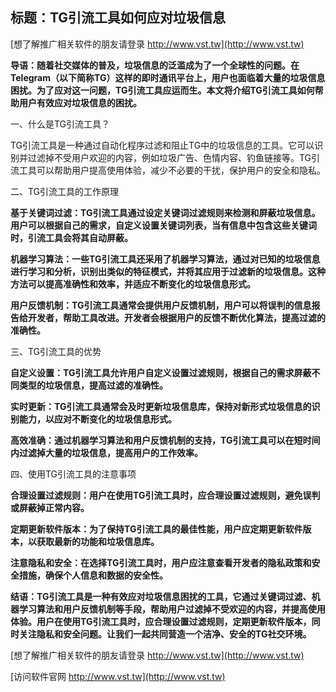 ## **标题：TG引流工具如何应对垃圾信息**

[想了解推广相关软件的朋友请登录 http://www.vst.tw](http://www.vst.tw)

**导语：随着社交媒体的普及，垃圾信息的泛滥成为了一个全球性的问题。在Telegram（以下简称TG）这样的即时通讯平台上，用户也面临着大量的垃圾信息困扰。为了应对这一问题，TG引流工具应运而生。本文将介绍TG引流工具如何帮助用户有效应对垃圾信息的困扰。**

一、什么是TG引流工具？

TG引流工具是一种通过自动化程序过滤和阻止TG中的垃圾信息的工具。它可以识别并过滤掉不受用户欢迎的内容，例如垃圾广告、色情内容、钓鱼链接等。TG引流工具可以帮助用户提高使用体验，减少不必要的干扰，保护用户的安全和隐私。

二、TG引流工具的工作原理

**基于关键词过滤：TG引流工具通过设定关键词过滤规则来检测和屏蔽垃圾信息。用户可以根据自己的需求，自定义设置关键词列表，当有信息中包含这些关键词时，引流工具会将其自动屏蔽。**

**机器学习算法：一些TG引流工具还采用了机器学习算法，通过对已知的垃圾信息进行学习和分析，识别出类似的特征模式，并将其应用于过滤新的垃圾信息。这种方法可以提高准确性和效率，并适应不断变化的垃圾信息形式。**

**用户反馈机制：TG引流工具通常会提供用户反馈机制，用户可以将误判的信息报告给开发者，帮助工具改进。开发者会根据用户的反馈不断优化算法，提高过滤的准确性。**

三、TG引流工具的优势

**自定义设置：TG引流工具允许用户自定义设置过滤规则，根据自己的需求屏蔽不同类型的垃圾信息，提高过滤的准确性。**

**实时更新：TG引流工具通常会及时更新垃圾信息库，保持对新形式垃圾信息的识别能力，以应对不断变化的垃圾信息形式。**

**高效准确：通过机器学习算法和用户反馈机制的支持，TG引流工具可以在短时间内过滤掉大量的垃圾信息，提高用户的工作效率。**

四、使用TG引流工具的注意事项

**合理设置过滤规则：用户在使用TG引流工具时，应合理设置过滤规则，避免误判或屏蔽掉正常内容。**

**定期更新软件版本：为了保持TG引流工具的最佳性能，用户应定期更新软件版本，以获取最新的功能和垃圾信息库。**

**注意隐私和安全：在选择TG引流工具时，用户应注意查看开发者的隐私政策和安全措施，确保个人信息和数据的安全性。**

**结语：TG引流工具是一种有效应对垃圾信息困扰的工具，它通过关键词过滤、机器学习算法和用户反馈机制等手段，帮助用户过滤掉不受欢迎的内容，并提高使用体验。用户在使用TG引流工具时，应合理设置过滤规则，定期更新软件版本，同时关注隐私和安全问题。让我们一起共同营造一个洁净、安全的TG社交环境。**

[想了解推广相关软件的朋友请登录 http://www.vst.tw](http://www.vst.tw)


[访问软件官网 http://www.vst.tw](http://www.vst.tw)
